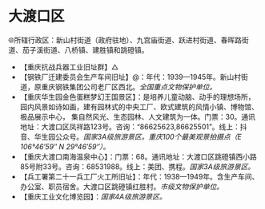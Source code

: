 # 大渡口区  
🌐所辖行政区：新山村街道（政府驻地）、九宫庙街道、跃进村街道、春晖路街道、茄子溪街道、八桥镇、建胜镇和跳磴镇。  

* 【重庆抗战兵器工业旧址群】△  
* 【钢铁厂迁建委员会生产车间旧址】@：年代：1939—1945年。新山村街道，原重庆钢铁集团公司老厂区西北。*全国重点文物保护单位。*  
* 【重庆华生园金色蛋糕梦幻王国景区】：是培养儿童动脑、动手的理想场所，园内风景如诗如画，建有园林式的中央工厂、欧式建筑的风情小镇、博物馆、极品展示中心， 集自然风光、生态园林、人文建筑为一体。门票：30。通讯地址：大渡口区凤祥路123号。咨询：“86625623,86625501”。线上：抖音、华生园公众号。*国家3A级旅游景区。重庆100个最美观景拍摄点（E 106°46′59″ N 29°46′59″）。*  
* 【重庆大渡口南海温泉中心】：门票：68。通讯地址：大渡口区跳磴镇西小路85号附33号。咨询：68531988。线上：美团、携程。*国家3A级旅游景区。*  
* 【兵工署第二十一兵工厂火工所旧址】：年代：1938—1949年。含生产车间、办公室、职员宿舍。大渡口区跳磴镇红胜村。*市级文物保护单位。*  
* 【重庆工业文化博览园】：*国家4A级旅游景区。*  
